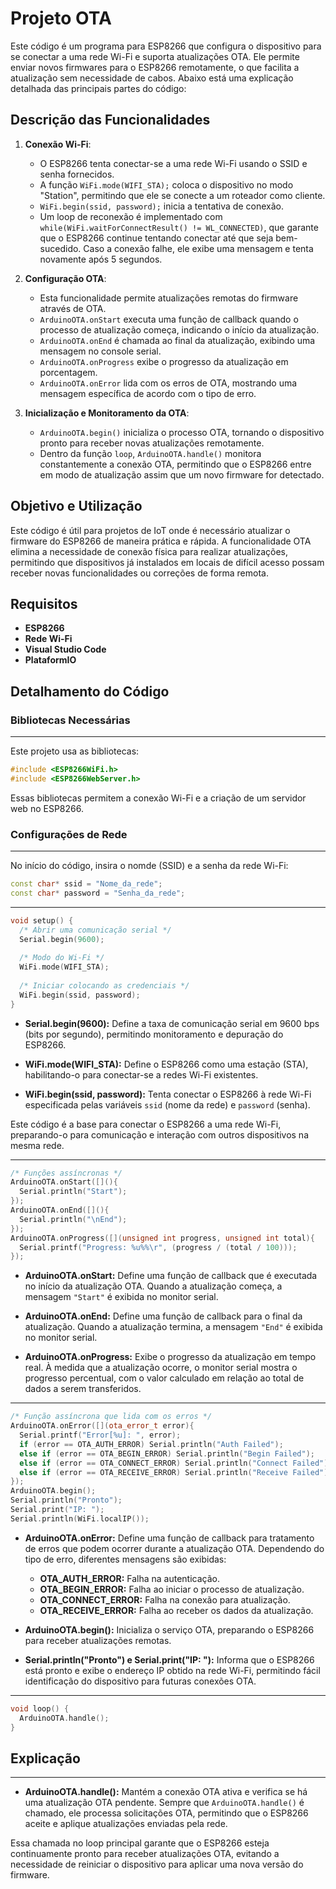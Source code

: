 # Projeto OTA

Este código é um programa para ESP8266 que configura o dispositivo para se conectar a uma rede Wi-Fi e suporta atualizações OTA. Ele permite enviar novos firmwares para o ESP8266 remotamente, o que facilita a atualização sem necessidade de cabos. Abaixo está uma explicação detalhada das principais partes do código:

## Descrição das Funcionalidades

1. **Conexão Wi-Fi**:

   - O ESP8266 tenta conectar-se a uma rede Wi-Fi usando o SSID e senha fornecidos.
   - A função `WiFi.mode(WIFI_STA);` coloca o dispositivo no modo "Station", permitindo que ele se conecte a um roteador como cliente.
   - `WiFi.begin(ssid, password);` inicia a tentativa de conexão.
   - Um loop de reconexão é implementado com `while(WiFi.waitForConnectResult() != WL_CONNECTED)`, que garante que o ESP8266 continue tentando conectar até que seja bem-sucedido. Caso a conexão falhe, ele exibe uma mensagem e tenta novamente após 5 segundos.

2. **Configuração OTA**:

   - Esta funcionalidade permite atualizações remotas do firmware através de OTA.
   - `ArduinoOTA.onStart` executa uma função de callback quando o processo de atualização começa, indicando o início da atualização.
   - `ArduinoOTA.onEnd` é chamada ao final da atualização, exibindo uma mensagem no console serial.
   - `ArduinoOTA.onProgress` exibe o progresso da atualização em porcentagem.
   - `ArduinoOTA.onError` lida com os erros de OTA, mostrando uma mensagem específica de acordo com o tipo de erro.

3. **Inicialização e Monitoramento da OTA**:
   - `ArduinoOTA.begin()` inicializa o processo OTA, tornando o dispositivo pronto para receber novas atualizações remotamente.
   - Dentro da função `loop`, `ArduinoOTA.handle()` monitora constantemente a conexão OTA, permitindo que o ESP8266 entre em modo de atualização assim que um novo firmware for detectado.

## Objetivo e Utilização

Este código é útil para projetos de IoT onde é necessário atualizar o firmware do ESP8266 de maneira prática e rápida. A funcionalidade OTA elimina a necessidade de conexão física para realizar atualizações, permitindo que dispositivos já instalados em locais de difícil acesso possam receber novas funcionalidades ou correções de forma remota.

## Requisitos

- **ESP8266**
- **Rede Wi-Fi**
- **Visual Studio Code**
- **PlataformIO**

## Detalhamento do Código

### Bibliotecas Necessárias
---------------------------------------------------------------------------------------------

Este projeto usa as bibliotecas:

```cpp
#include <ESP8266WiFi.h>
#include <ESP8266WebServer.h>
```

Essas bibliotecas permitem a conexão Wi-Fi e a criação de um servidor web no ESP8266.

### Configurações de Rede
---------------------------------------------------------------------------------------------

No início do código, insira o nomde (SSID) e a senha da rede Wi-Fi:

```cpp
const char* ssid = "Nome_da_rede";
const char* password = "Senha_da_rede";
```

---------------------------------------------------------------------------------------------

```cpp
void setup() {
  /* Abrir uma comunicação serial */
  Serial.begin(9600);
  
  /* Modo do Wi-Fi */
  WiFi.mode(WIFI_STA);
  
  /* Iniciar colocando as credenciais */
  WiFi.begin(ssid, password);
}
```

- **Serial.begin(9600):** Define a taxa de comunicação serial em 9600 bps (bits por segundo), permitindo monitoramento e depuração do ESP8266.
  
- **WiFi.mode(WIFI_STA):** Define o ESP8266 como uma estação (STA), habilitando-o para conectar-se a redes Wi-Fi existentes.
  
- **WiFi.begin(ssid, password):** Tenta conectar o ESP8266 à rede Wi-Fi especificada pelas variáveis `ssid` (nome da rede) e `password` (senha).

Este código é a base para conectar o ESP8266 a uma rede Wi-Fi, preparando-o para comunicação e interação com outros dispositivos na mesma rede.

---------------------------------------------------------------------------------------------

```cpp
/* Funções assíncronas */
ArduinoOTA.onStart([](){
  Serial.println("Start");
});
ArduinoOTA.onEnd([](){
  Serial.println("\nEnd");
});
ArduinoOTA.onProgress([](unsigned int progress, unsigned int total){
  Serial.printf("Progress: %u%%\r", (progress / (total / 100)));
});
```

- **ArduinoOTA.onStart:** Define uma função de callback que é executada no início da atualização OTA. Quando a atualização começa, a mensagem `"Start"` é exibida no monitor serial.

- **ArduinoOTA.onEnd:** Define uma função de callback para o final da atualização. Quando a atualização termina, a mensagem `"End"` é exibida no monitor serial.

- **ArduinoOTA.onProgress:** Exibe o progresso da atualização em tempo real. À medida que a atualização ocorre, o monitor serial mostra o progresso percentual, com o valor calculado em relação ao total de dados a serem transferidos.

---------------------------------------------------------------------------------------------

```cpp
/* Função assíncrona que lida com os erros */
ArduinoOTA.onError([](ota_error_t error){
  Serial.printf("Error[%u]: ", error);
  if (error == OTA_AUTH_ERROR) Serial.println("Auth Failed");
  else if (error == OTA_BEGIN_ERROR) Serial.println("Begin Failed");
  else if (error == OTA_CONNECT_ERROR) Serial.println("Connect Failed");
  else if (error == OTA_RECEIVE_ERROR) Serial.println("Receive Failed");
});
ArduinoOTA.begin();
Serial.println("Pronto");
Serial.print("IP: ");
Serial.println(WiFi.localIP());
```

- **ArduinoOTA.onError:** Define uma função de callback para tratamento de erros que podem ocorrer durante a atualização OTA. Dependendo do tipo de erro, diferentes mensagens são exibidas:
  - **OTA_AUTH_ERROR:** Falha na autenticação.
  - **OTA_BEGIN_ERROR:** Falha ao iniciar o processo de atualização.
  - **OTA_CONNECT_ERROR:** Falha na conexão para atualização.
  - **OTA_RECEIVE_ERROR:** Falha ao receber os dados da atualização.

- **ArduinoOTA.begin():** Inicializa o serviço OTA, preparando o ESP8266 para receber atualizações remotas.

- **Serial.println("Pronto") e Serial.print("IP: "):** Informa que o ESP8266 está pronto e exibe o endereço IP obtido na rede Wi-Fi, permitindo fácil identificação do dispositivo para futuras conexões OTA.

---------------------------------------------------------------------------------------------

```cpp
void loop() {
  ArduinoOTA.handle();
}
```

## Explicação
---------------------------------------------------------------------------------------------

- **ArduinoOTA.handle():** Mantém a conexão OTA ativa e verifica se há uma atualização OTA pendente. Sempre que `ArduinoOTA.handle()` é chamado, ele processa solicitações OTA, permitindo que o ESP8266 aceite e aplique atualizações enviadas pela rede.

Essa chamada no loop principal garante que o ESP8266 esteja continuamente pronto para receber atualizações OTA, evitando a necessidade de reiniciar o dispositivo para aplicar uma nova versão do firmware.
